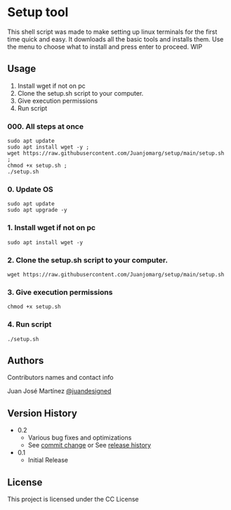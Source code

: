 # Setup tool

This shell script was made to make setting up linux terminals for the first time quick and easy. It downloads all the basic tools and installs them. Use the menu to choose what to install and press enter to proceed. WIP

## Usage

1. Install wget if not on pc
2. Clone the setup.sh script to your computer.
3. Give execution permissions
4. Run script

### 000. All steps at once

```
sudo apt update
sudo apt install wget -y ; 
wget https://raw.githubusercontent.com/Juanjomarg/setup/main/setup.sh ; 
chmod +x setup.sh ;
./setup.sh
```

### 0. Update OS


```
sudo apt update
sudo apt upgrade -y
```

### 1. Install wget if not on pc

```
sudo apt install wget -y
```

### 2. Clone the setup.sh script to your computer.

```
wget https://raw.githubusercontent.com/Juanjomarg/setup/main/setup.sh
```

### 3. Give execution permissions

```
chmod +x setup.sh
```

### 4. Run script

```
./setup.sh
```

## Authors

Contributors names and contact info

Juan José Martínez
[@juandesigned](https://instagram.com/juandesigned)

## Version History

* 0.2
    * Various bug fixes and optimizations
    * See [commit change]() or See [release history]()
* 0.1
    * Initial Release

## License

This project is licensed under the CC License
